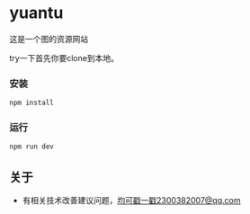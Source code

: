 # yuantu

这是一个图的资源网站

try一下首先你要clone到本地。

### 安装
```javascript
npm install
```
### 运行
```javascript
npm run dev
```

## 关于
- 有相关技术改善建议问题，均可戳一戳2300382007@qq.com

